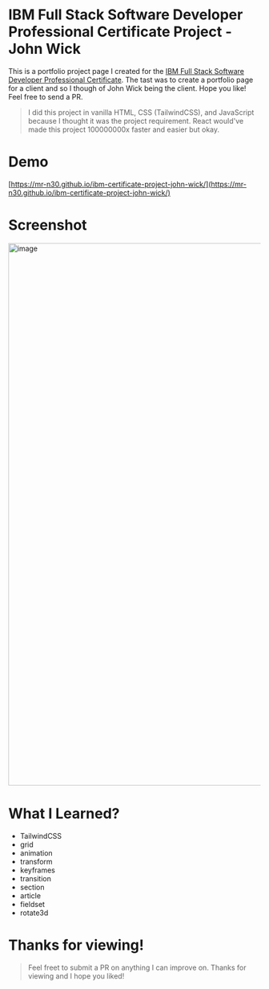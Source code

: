 # IBM Full Stack Software Developer Professional Certificate Project - John Wick
This is a portfolio project page I created for the [IBM Full Stack Software Developer Professional Certificate](https://www.coursera.org/professional-certificates/ibm-full-stack-cloud-developer). The tast was to create a portfolio page for a client and so I though of John Wick being the client. Hope you like! Feel free to send a PR.
> I did this project in vanilla HTML, CSS (TailwindCSS), and JavaScript because I thought it was the project requirement. React would've made this project 100000000x faster and easier but okay.

# Demo
[https://mr-n30.github.io/ibm-certificate-project-john-wick/](https://mr-n30.github.io/ibm-certificate-project-john-wick/)

# Screenshot
<img width="1920" height="1080" alt="image" src="https://github.com/user-attachments/assets/890f1226-4638-474c-96ba-daa3b2a7c72a" />

# What I Learned?
- TailwindCSS
- grid
- animation
- transform
- keyframes
- transition
- section
- article
- fieldset
- rotate3d

# Thanks for viewing!
> Feel freet to submit a PR on anything I can improve on. Thanks for viewing and I hope you liked!
